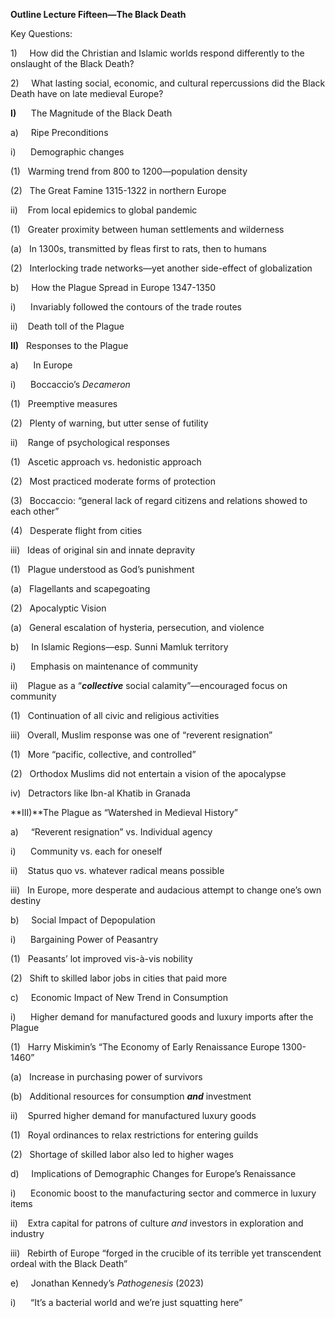 **Outline Lecture Fifteen—The Black Death**

Key Questions:

1)     How did the Christian and Islamic worlds respond differently to the onslaught of the Black Death?

2)     What lasting social, economic, and cultural repercussions did the Black Death have on late medieval Europe?

**I)**      The Magnitude of the Black Death

a)     Ripe Preconditions

i)      Demographic changes

(1)   Warming trend from 800 to 1200—population density

(2)   The Great Famine 1315-1322 in northern Europe

ii)    From local epidemics to global pandemic

(1)   Greater proximity between human settlements and wilderness

(a)   In 1300s, transmitted by fleas first to rats, then to humans

(2)   Interlocking trade networks—yet another side-effect of globalization

b)     How the Plague Spread in Europe 1347-1350

i)      Invariably followed the contours of the trade routes

ii)    Death toll of the Plague

**II)**   Responses to the Plague

a)      In Europe

i)      Boccaccio’s _Decameron_

(1)   Preemptive measures

(2)   Plenty of warning, but utter sense of futility

ii)    Range of psychological responses

(1)   Ascetic approach vs. hedonistic approach

(2)   Most practiced moderate forms of protection

(3)   Boccaccio: “general lack of regard citizens and relations showed to each other”

(4)   Desperate flight from cities

iii)   Ideas of original sin and innate depravity

(1)   Plague understood as God’s punishment

(a)   Flagellants and scapegoating

(2)   Apocalyptic Vision

(a)   General escalation of hysteria, persecution, and violence

b)     In Islamic Regions—esp. Sunni Mamluk territory

i)      Emphasis on maintenance of community

ii)    Plague as a “**_collective_** social calamity”—encouraged focus on community

(1)   Continuation of all civic and religious activities

iii)   Overall, Muslim response was one of “reverent resignation”

(1)   More “pacific, collective, and controlled”

(2)   Orthodox Muslims did not entertain a vision of the apocalypse

iv)   Detractors like Ibn-al Khatib in Granada

**III)**The Plague as “Watershed in Medieval History”

a)     “Reverent resignation” vs. Individual agency

i)      Community vs. each for oneself

ii)    Status quo vs. whatever radical means possible

iii)   In Europe, more desperate and audacious attempt to change one’s own destiny

b)     Social Impact of Depopulation

i)      Bargaining Power of Peasantry

(1)   Peasants’ lot improved vis-à-vis nobility

(2)   Shift to skilled labor jobs in cities that paid more

c)     Economic Impact of New Trend in Consumption

i)      Higher demand for manufactured goods and luxury imports after the Plague

(1)   Harry Miskimin’s “The Economy of Early Renaissance Europe 1300-1460”

(a)   Increase in purchasing power of survivors

(b)   Additional resources for consumption **_and_** investment

ii)    Spurred higher demand for manufactured luxury goods

(1)   Royal ordinances to relax restrictions for entering guilds

(2)   Shortage of skilled labor also led to higher wages

d)     Implications of Demographic Changes for Europe’s Renaissance

i)      Economic boost to the manufacturing sector and commerce in luxury items

ii)    Extra capital for patrons of culture _and_ investors in exploration and industry

iii)   Rebirth of Europe “forged in the crucible of its terrible yet transcendent ordeal with the Black Death”

e)     Jonathan Kennedy’s _Pathogenesis_ (2023)

i)      “It’s a bacterial world and we’re just squatting here”